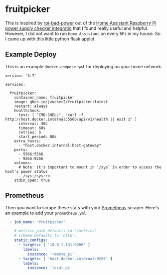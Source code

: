 # fruitpicker

This is inspired by [rpi-bad-power](https://pypi.org/project/rpi-bad-power/) 
out of the [Home Assistant Raspberry Pi power supply checker integratio](https://www.home-assistant.io/integrations/rpi_power/) 
that I found really useful and helpful. However, I did not 
want to run `Home Assistant` on every `RPi` in my house. So I came 
up with this little python flask applet.

## Example Deploy

This is an example `docker-compose.yml` for deploying on your home network.

```
version: '3.7'

services:

  fruitpicker:
    container_name: fruitpicker
    image: ghcr.io/jzucker2/fruitpicker:latest
    restart: always
    healthcheck:
      test: [ "CMD-SHELL", "curl -f http://host.docker.internal:5566/api/v1/health || exit 1" ]
      interval: 30s
      timeout: 60s
      retries: 5
      start_period: 80s
    extra_hosts:
      - "host.docker.internal:host-gateway"
    ports:
      - 5566:5566
      - 9266:9266
    volumes:
      # Note: it's important to mount in `/sys` in order to access the host's power status
      - /sys:/sys:ro
    stdin_open: true
```

## Prometheus

Then you want to scrape these stats with your [Prometheus](https://prometheus.io/) scraper. Here's an example to add your `prometheus.yml`

```yaml
  - job_name: 'fruitpicker'

    # metrics_path defaults to '/metrics'
    # scheme defaults to 'http'.
    static_configs:
      - targets: [ '10.0.1.131:9266' ]
        labels:
          instance: 'remote_pi'
      - targets: [ 'host.docker.internal:9266' ]
        labels:
          instance: 'local_pi'
```
